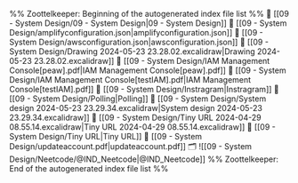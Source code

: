 %% Zoottelkeeper: Beginning of the autogenerated index file list  %%
📄 [[09 - System Design/09 - System Design|09 - System Design]]
📄 [[09 - System Design/amplifyconfiguration.json|amplifyconfiguration.json]]
📄 [[09 - System Design/awsconfiguration.json|awsconfiguration.json]]
📄 [[09 - System Design/Drawing 2024-05-23 23.28.02.excalidraw|Drawing 2024-05-23 23.28.02.excalidraw]]
📄 [[09 - System Design/IAM Management Console[peaw].pdf|IAM Management Console[peaw].pdf]]
📄 [[09 - System Design/IAM Management Console[testIAM].pdf|IAM Management Console[testIAM].pdf]]
📄 [[09 - System Design/Instragram|Instragram]]
📄 [[09 - System Design/Polling|Polling]]
📄 [[09 - System Design/System design 2024-05-23 23.29.34.excalidraw|System design 2024-05-23 23.29.34.excalidraw]]
📄 [[09 - System Design/Tiny URL 2024-04-29 08.55.14.excalidraw|Tiny URL 2024-04-29 08.55.14.excalidraw]]
📄 [[09 - System Design/Tiny URL|Tiny URL]]
📄 [[09 - System Design/updateaccount.pdf|updateaccount.pdf]]
🗂️ ![[09 - System Design/Neetcode/@IND_Neetcode|@IND_Neetcode]]
%% Zoottelkeeper: End of the autogenerated index file list  %%

